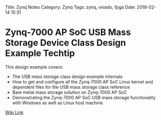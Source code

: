 Title: Zynq Notes
Category: Zynq
Tags: zynq, vivado, fpga
Date: 2018-02-14 15:31

# Zynq-7000 AP SoC USB Mass Storage Device Class Design Example Techtip
This design example covers:

*  The USB mass storage class design example internals
*  How to get and configure all the Zynq-7000 AP SoC Linux kernel and dependent files for the USB mass storage class reference
*  Bare metal mass storage solution on Zynq-7000 AP SoC
*  Demonstrating the Zynq-7000 AP SoC USB mass storage functionality with Windows as well as Linux host machine
  
[Wiki Link](http://www.wiki.xilinx.com/Zynq-7000+AP+SoC+USB+Mass+Storage+Device+Class+Design+Example+Techtip)



